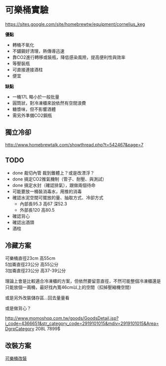 # 可樂桶實驗

<https://sites.google.com/site/homebrewtw/equipment/cornelius_keg>

**優點**

* 轉桶不氧化
* 不鏽鋼好清理，熱傳導迅速
* 靠CO2進行轉移或裝瓶，降低感染風險，提高便利性與效率
* 等壓裝瓶
* 可直接連接酒柱
* 便宜

**缺點**

* 一桶17L 略小於一般批量
* 圓筒狀，對冷凍櫃來說依然有空間浪費
* 糖漿味，但不影響酒體
* 需另外準備CO2鋼瓶

## 獨立冷卻

<http://www.homebrewtalk.com/showthread.php?t=542467&page=7>

## TODO

* done 裁切內管 裁到錐體上？或是改漂浮？
* done 搞定CO2推氣機制（管子、耐壓、與測試）
* done 搞定水封（確認排氣），跟做兩個待命
* 可能要放一桶裝消毒水，用推的消毒
* 確認水泥空間可擺放的量、抽取方式、冷卻方式
  * 內部長95.3 高67 深52.3
  * 外部長120 高80.5
* 確認背心
* 確認出酒頭
* 酒柱

## 冷藏方案

可樂桶直徑23cm 高55cm  
5加崙直徑23公分 高55公分  
3加崙直徑23公分 高37-39公分

理論上會是比較適合冷凍櫃的方案，但依然要留意直徑，不然可能整個冷凍櫃還是只能放個一兩桶，最好找內寬46cm以上的空間（扣掉壓縮機空間）

或是另外改裝儲存區...回去量量看

或是做背心？

<http://www.momoshop.com.tw/goods/GoodsDetail.jsp?i_code=4366651&str_category_code=2919101015&mdiv=2919101015&Area=DgrpCategory> 208L 7899$


## 改裝方案

[可樂桶改裝](可樂桶改裝.md)